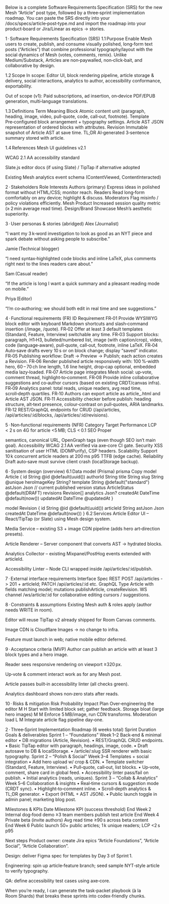 Below is a complete Software Requirements Specification (SRS) for the new Mesh “Article” post type, followed by a three‑sprint implementation roadmap.
You can paste the SRS directly into your /docs/specs/article‑post‑type.md and import the roadmap into your product‑board or Jira/Linear as epics → stories.

1 · Software Requirements Specification (SRS)
1.1 Purpose
Enable Mesh users to create, publish, and consume visually polished, long‑form text posts (“Articles”) that combine professional typography/layout with the social dynamics of Mesh (votes, comments, remix). Unlike Medium/Substack, Articles are non‑paywalled, non‑click‑bait, and collaborative by design.

1.2 Scope
In scope: Editor UI, block rendering pipeline, article storage & delivery, social interactions, analytics to author, accessibility conformance, exportability.

Out of scope (v1): Paid subscriptions, ad insertion, on‑device PDF/EPUB generation, multi‑language translations.

1.3 Definitions
Term	Meaning
Block	Atomic content unit (paragraph, heading, image, video, pull‑quote, code, call‑out, footnote).
Template	Pre‑configured block arrangement + typography settings.
Article AST	JSON representation of ordered blocks with attributes.
Revision	Immutable snapshot of Article AST at save time.
TL;DR	AI‑generated 3‑sentence summary stored with article.

1.4 References
Mesh UI guidelines v2.1

WCAG 2.1 AA accessibility standard

Slate.js editor docs (if using Slate) / TipTap if alternative adopted

Existing Mesh analytics event schema (ContentViewed, ContentInteracted)

2 · Stakeholders
Role	Interests
Authors (primary)	Express ideas in polished format without HTML/CSS; monitor reach.
Readers	Read long‑form comfortably on any device; highlight & discuss.
Moderators	Flag misinfo / policy violations efficiently.
Mesh Product	Increased session quality metric (≥ 2 min average read time).
Design/Brand	Showcase Mesh’s aesthetic superiority.

3 · User personas & stories (abridged)
Alex (Journalist)

“I want my 3 k‑word investigation to look as good as an NYT piece and spark debate without asking people to subscribe.”

Jamie (Technical blogger)

“I need syntax‑highlighted code blocks and inline LaTeX, plus comments right next to the lines readers care about.”

Sam (Casual reader)

“If the article is long I want a quick summary and a pleasant reading mode on mobile.”

Priya (Editor)

“I’m co‑authoring; we should both edit in real time and see suggestions.”

4 · Functional requirements (FR)
ID	Requirement
FR‑01	Provide WYSIWYG block editor with keyboard Markdown shortcuts and slash‑command insertion (/image, /quote).
FR‑02	Offer at least 3 default templates (Standard, Feature, Interview) switchable any time.
FR‑03	Support blocks: paragraph, H1‑H3, bulleted/numbered list, image (with caption/crop), video, code (language‑aware), pull‑quote, call‑out, footnote, inline LaTeX.
FR‑04	Auto‑save drafts every 10 s or on block change; display “saved” indicator.
FR‑05	Publishing workflow: Draft → Preview → Publish; each action creates a Revision.
FR‑06	Render published article responsively with: 100 %‑width hero, 60 – 70 ch line length, 1.6 line height, drop‑cap optional, embedded media lazy‑loaded.
FR‑07	Article page integrates Mesh social: up‑vote, comment thread, highlight‑to‑comment.
FR‑08	Provide inline collaborative suggestions and co‑author cursors (based on existing CRDT/canvas infra).
FR‑09	Analytics panel: total reads, unique readers, avg read time, scroll‑depth quartiles.
FR‑10	Authors can export article as article_<slug>.html and Article AST JSON.
FR‑11	Accessibility checker before publish: heading structure, alt‑text presence, colour‑contrast on pull‑quotes, ARIA landmarks.
FR‑12	REST/GraphQL endpoints for CRUD (/api/articles, /api/articles/:id/blocks, /api/articles/:id/revisions).

5 · Non‑functional requirements (NFR)
Category	Target
Performance	LCP < 2 s on 4G for article <5 MB; CLS < 0.1
SEO	Proper <article> semantics, canonical URL, OpenGraph tags (even though SEO isn’t main goal).
Accessibility	WCAG 2.1 AA verified via axe‑core CI gate.
Security	XSS sanitisation of user HTML (DOMPurify), CSP headers.
Scalability	Support 10 k concurrent article readers at 200 ms p95 TTFB (edge cache).
Reliability	Draft auto‑save must survive client crash (localStorage backup).

6 · System design (overview)
6.1 Data model (Prisma)
prisma
Copy
model Article {
  id            String   @id @default(uuid())
  authorId      String
  title         String
  slug          String   @unique
  heroImageKey  String?
  template      String   @default("standard")
  astJson       Json     // current published version
  status        ArticleStatus @default(DRAFT)
  revisions     Revision[]
  analytics     Json?
  createdAt     DateTime @default(now())
  updatedAt     DateTime @updatedAt
}

model Revision {
  id        String   @id @default(uuid())
  articleId String
  astJson   Json
  createdAt DateTime @default(now())
}
6.2 Services
Article Editor UI – React/TipTap (or Slate) using Mesh design system.

Media Service – existing S3 + image CDN pipeline (adds hero art‑direction presets).

Article Renderer – Server component that converts AST → hydrated blocks.

Analytics Collector – existing Mixpanel/PostHog events extended with articleId.

Accessibility Linter – Node CLI wrapped inside /api/articles/:id/publish.

7 · External interface requirements
Interface	Spec
REST	POST /api/articles -> 201 + articleId; PATCH /api/articles/:id etc.
GraphQL	Type Article with fields matching model; mutations publishArticle, createRevision.
WS channel	/ws/article/:id for collaborative editing cursors / suggestions.

8 · Constraints & assumptions
Existing Mesh auth & roles apply (author needs WRITE in room).

Editor will reuse TipTap v2 already shipped for Room Canvas comments.

Image CDN is Cloudflare Images → no change to infra.

Feature must launch in web; native mobile editor deferred.

9 · Acceptance criteria (MVP)
Author can publish an article with at least 3 block types and a hero image.

Reader sees responsive rendering on viewport ≥320 px.

Up‑vote & comment interact work as for any Mesh post.

Article passes built‑in accessibility linter (all checks green).

Analytics dashboard shows non‑zero stats after reads.

10 · Risks & mitigation
Risk	Probability	Impact	Plan
Over‑engineering the editor	M	H	Start with limited block set; gather feedback.
Storage bloat (large hero images)	M	M	Enforce 5 MB/image, run CDN transforms.
Moderation load	L	M	Integrate article flag pipeline day‑one.

2 · Three‑Sprint Implementation Roadmap (6 weeks total)
Sprint	Duration	Goals & deliverables
Sprint 1 – “Foundations”	Week 1–2	Back‑end & minimal editor
• DB migrations (Article, Revision).
• REST/GraphQL CRUD endpoints.
• Basic TipTap editor with paragraph, headings, image, code.
• Draft autosave to DB & localStorage.
• /article/:slug SSR renderer with basic typography.
Sprint 2 – “Polish & Social”	Week 3–4	Templates + social integration
• Add hero upload w/ crop & CDN.
• Template switcher (Standard, Feature, Interview).
• Pull‑quote, call‑out, list blocks.
• Up‑vote, comment, share card in global feed.
• Accessibility linter pass/fail on publish.
• Initial analytics (reads, uniques).
Sprint 3 – “Collab & Analytics”	Week 5–6	Collaboration & insights
• Real‑time cursors & suggestion mode (CRDT sync).
• Highlight‑to‑comment inline.
• Scroll‑depth analytics & TL;DR generator.
• Export (HTML + AST JSON).
• Public launch toggle in admin panel; marketing blog post.

Milestones & KPIs
Date	Milestone	KPI (success threshold)
End Week 2	Internal dog‑food demo	≥3 team members publish test article
End Week 4	Private beta (invite authors)	Avg read time ≥90 s across beta content
End Week 6	Public launch	50+ public articles; 1 k unique readers; LCP <2 s p95

Next steps
Product owner: create Jira epics “Article Foundations”, “Article Social”, “Article Collaboration”.

Design: deliver Figma spec for templates by Day 3 of Sprint 1.

Engineering: spin up article‑feature branch; seed sample NYT‑style article to verify typography.

QA: define accessibility test cases using axe‑core.

When you’re ready, I can generate the task‑packet playbook (à la Room Shards) that breaks these sprints into codex‑friendly chunks.
